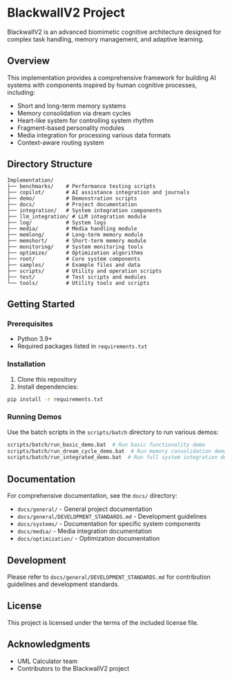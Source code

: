 # BlackwallV2 Project

BlackwallV2 is an advanced biomimetic cognitive architecture designed for complex task handling, memory management, and adaptive learning.

## Overview

This implementation provides a comprehensive framework for building AI systems with components inspired by human cognitive processes, including:

- Short and long-term memory systems
- Memory consolidation via dream cycles
- Heart-like system for controlling system rhythm
- Fragment-based personality modules
- Media integration for processing various data formats
- Context-aware routing system

## Directory Structure

```text
Implementation/
├── benchmarks/    # Performance testing scripts
├── copilot/       # AI assistance integration and journals
├── demo/          # Demonstration scripts
├── docs/          # Project documentation
├── integration/   # System integration components
├── llm_integration/ # LLM integration module
├── log/           # System logs
├── media/         # Media handling module
├── memlong/       # Long-term memory module
├── memshort/      # Short-term memory module
├── monitoring/    # System monitoring tools
├── optimize/      # Optimization algorithms
├── root/          # Core system components
├── samples/       # Example files and data
├── scripts/       # Utility and operation scripts
├── test/          # Test scripts and modules
└── tools/         # Utility tools and scripts
```

## Getting Started

### Prerequisites

- Python 3.9+
- Required packages listed in `requirements.txt`

### Installation

1. Clone this repository
2. Install dependencies:

```bash
pip install -r requirements.txt
```

### Running Demos

Use the batch scripts in the `scripts/batch` directory to run various demos:

```bash
scripts/batch/run_basic_demo.bat  # Run basic functionality demo
scripts/batch/run_dream_cycle_demo.bat  # Run memory consolidation demo
scripts/batch/run_integrated_demo.bat  # Run full system integration demo
```

## Documentation

For comprehensive documentation, see the `docs/` directory:

- `docs/general/` - General project documentation
- `docs/general/DEVELOPMENT_STANDARDS.md` - Development guidelines
- `docs/systems/` - Documentation for specific system components
- `docs/media/` - Media integration documentation
- `docs/optimization/` - Optimization documentation

## Development

Please refer to `docs/general/DEVELOPMENT_STANDARDS.md` for contribution guidelines and development standards.

## License

This project is licensed under the terms of the included license file.

## Acknowledgments

- UML Calculator team
- Contributors to the BlackwallV2 project
